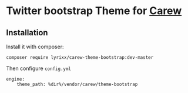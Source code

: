 Twitter bootstrap Theme for [Carew](http://github.com/lyrixx/Carew)
===================================================================

Installation
------------

Install it with composer:

```
composer require lyrixx/carew-theme-bootstrap:dev-master
```

Then configure `config.yml`

```
engine:
    theme_path: %dir%/vendor/carew/theme-bootstrap
```
